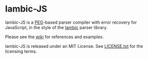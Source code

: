 Iambic-JS
=========

Iambic-JS is a [PEG](http://en.wikipedia.org/wiki/Parsing_expression_grammar)-based parser compiler with error recovery for JavaScript, in the style of the [Iambic](http://github.com/naucera/iambic) parser library.

Please see the [wiki](http://github.com/naucera/iambic-js/wiki/Welcome-to-Iambic-JS!) for references and examples.

Iambic-JS is released under an MIT License. See [LICENSE.txt](http://github.com/naucera/iambic-js/blob/master/LICENSE.txt) for the licensing terms.
